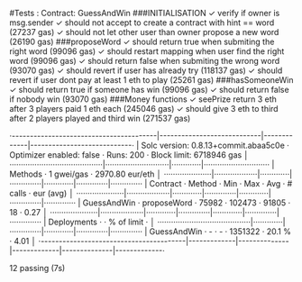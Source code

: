 #Tests : 
  Contract: GuessAndWin
    ###INITIALISATION
      ✓ verify if owner is msg.sender
      ✓ should not accept to create a contract with hint == word (27237 gas)
      ✓ should not let other user than owner propose a new word (26190 gas)
    ###proposeWord
      ✓ should return true when submiting the right word (99096 gas)
      ✓ should restart mapping when user find the right word (99096 gas)
      ✓ should return false when submiting the wrong word (93070 gas)
      ✓ should revert if user has already try (118137 gas)
      ✓ should revert if user dont pay at least 1 eth to play (25261 gas)
    ###hasSomeoneWin
      ✓ should return true if someone has win (99096 gas)
      ✓ should return false if nobody win (93070 gas)
    ###Money functions
      ✓ seePrize return 3 eth after 3 players paid 1 eth each (245046 gas)
      ✓ should give 3 eth to third after 2 players played and third win (271537 gas)

·----------------------------------------|----------------------------|-------------|----------------------------·
|  Solc version: 0.8.13+commit.abaa5c0e  ·  Optimizer enabled: false  ·  Runs: 200  ·  Block limit: 6718946 gas  │
·········································|····························|·············|·····························
|  Methods                               ·                1 gwei/gas                ·      2970.80 eur/eth       │
·····················|···················|·············|··············|·············|··············|··············
|  Contract          ·  Method           ·  Min        ·  Max         ·  Avg        ·  # calls     ·  eur (avg)  │
·····················|···················|·············|··············|·············|··············|··············
|  GuessAndWin       ·  proposeWord      ·      75982  ·      102473  ·      91805  ·          18  ·       0.27  │
·····················|···················|·············|··············|·············|··············|··············
|  Deployments                           ·                                          ·  % of limit  ·             │
·········································|·············|··············|·············|··············|··············
|  GuessAndWin                           ·          -  ·           -  ·    1351322  ·      20.1 %  ·       4.01  │
·----------------------------------------|-------------|--------------|-------------|--------------|-------------·

  12 passing (7s)